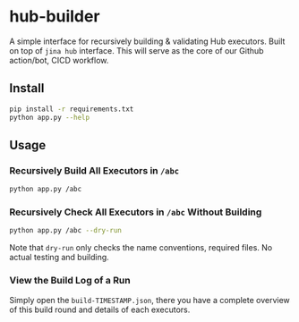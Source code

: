 # hub-builder

A simple interface for recursively building & validating Hub executors. Built on top of `jina hub` interface. This will serve as the core of our Github action/bot, CICD workflow.

## Install

```bash
pip install -r requirements.txt
python app.py --help
```

## Usage

### Recursively Build All Executors in `/abc`

```bash
python app.py /abc
``` 

### Recursively Check All Executors in `/abc` Without Building

```bash
python app.py /abc --dry-run
```

Note that `dry-run` only checks the name conventions, required files. No actual testing and building. 

### View the Build Log of a Run

Simply open the `build-TIMESTAMP.json`, there you have a complete overview of this build round and details of each executors.